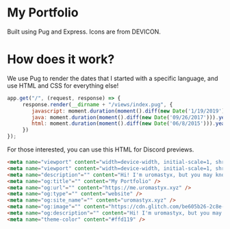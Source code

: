 # My Portfolio

Built using Pug and Express. Icons are from DEVICON.

# How does it work?

We use Pug to render the dates that I started with a specific language, and use HTML and CSS for everything else!
```js
app.get("/", (request, response) => {
     response.render(__dirname + "/views/index.pug", {
        javascript: moment.duration(moment().diff(new Date('1/19/2019'))).years() + " year, " + moment.duration(moment().diff(new Date('1/19/2019'))).months() + " months",
        java: moment.duration(moment().diff(new Date('09/26/2017'))).years() + " years, " + moment.duration(moment().diff(new Date('09/26/2017'))).months() + " months",
        html: moment.duration(moment().diff(new Date('06/8/2015'))).years() + " years, " + moment.duration(moment().diff(new Date('06/8/2015'))).months() + " months"
     }) 
});
```

For those interested, you can use this HTML for Discord previews.

```html
<meta name="viewport" content="width=device-width, initial-scale=1, shrink-to-fit=no" />
<meta name="viewport" content="width=device-width, initial-scale=1, shrink-to-fit=no" />
<meta name="description"="" content="Hi! I'm uromastyx, but you may know me as Syntax. This is my portfolio! You can see my accomplishments and my projects." />
<meta name="og:title"="" content="My Portfolio" />
<meta name="og:url"="" content="https://me.uromastyx.xyz" />
<meta name="og:type"="" content="website" />
<meta name="og:site_name"="" content="uromastyx.xyz" />
<meta name="og:image"="" content="https://cdn.glitch.com/be605b26-2c8e-48f2-a540-5f3a2eac2386%2Ffavicon.png?v=1565725140040" />
<meta name="og:description"="" content="Hi! I'm uromastyx, but you may know me as Syntax. This is my portfolio! You can see my accomplishments and my projects." />
<meta name="theme-color" content="#ffd119" />
```
